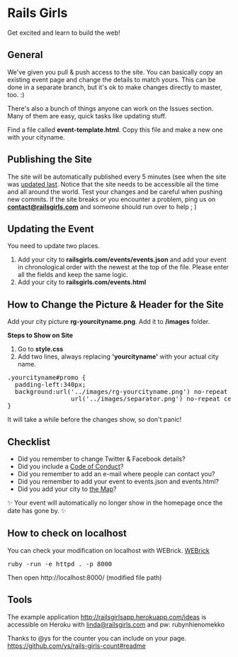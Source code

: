 # Rails Girls

Get excited and learn to build the web!

## General
We've given you pull & push access to the site. You can basically copy an existing event page and change the details to match yours. This can be done in a separate branch, but it's ok to make changes directly to master, too. :)

There's also a bunch of things anyone can work on the Issues section. Many of them are easy, quick tasks like updating stuff.

Find a file called **event-template.html**. Copy this file and make a new one with your cityname.


## Publishing the Site
The site will be automatically published every 5 minutes (see when the site was [updated last](https://railgirls.org/deploy.txt). Notice that the site needs to be accessible all the time and all around the world. Test your changes and be careful when pushing new commits. If the site breaks or you encounter a problem, ping us on **[contact@railsgirls.com](mailto:contact@railsgirls.com)** and someone should run over to help ; )

## Updating the Event
You need to update two places.
 1. Add your city to **railsgirls.com/events/events.json** and add your event in chronological order with the newest at the top of the file. Please enter all the fields and keep the same logic.
 2. Add your city to **railsgirls.com/events.html**

## How to Change the Picture & Header for the Site
Add your city picture **rg-yourcityname.png**. Add it to **/images** folder.

**Steps to Show on Site**
 1. Go to **style.css**
 2. Add two lines, always replacing **'yourcityname'** with your actual city name.

<pre>.yourcityname#promo {
  padding-left:340px;
  background:url('../images/rg-yourcityname.png') no-repeat 0 10px,
                 url('../images/separator.png') no-repeat center bottom;
}
</pre>

It will take a while before the changes show, so don't panic!

## Checklist
- Did you remember to change Twitter & Facebook details?
- Did you include a [Code of Conduct](http://guides.railsgirls.com/guide/)?
- Did you remember to add an e-mail where people can contact you?
- Did you remember to add your event to events.json and events.html?
- Did you add your city to [the Map](http://rails-girls-map.herokuapp.com/#)?

✨ Your event will automatically no longer show in the homepage once the date has gone by. ✨

## How to check on localhost
You can check your modification on localhost with WEBrick.
[WEBrick](https://github.com/ruby/webrick)
<pre>ruby -run -e httpd . -p 8000</pre>
Then open http://localhost:8000/ (modified file path)

## Tools

The example application http://railsgirlsapp.herokuapp.com/ideas is accessible on Heroku with linda@railsgirls.com and pw: rubynhienomekko

Thanks to @ys for the counter you can include on your page.
https://github.com/ys/rails-girls-count#readme
